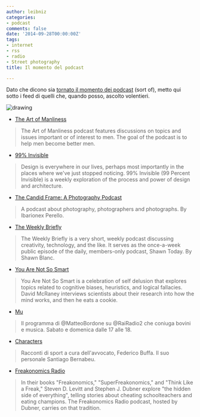 ```yaml
---
author: leibniz
categories:
- podcast
comments: false
date: '2014-09-28T00:00:00Z'
tags:
- internet
- rss
- radio
- Street photography
title: Il momento del podcast

---
```

Dato che dicono sia [tornato il momento dei podcast](https://www.fastcompany.com/3035954/most-creative-people/the-surprisingly-profitable-rise-of-podcast-networks?curator=MediaREDEF) (sort of), metto qui sotto i feed di quelli che, quando posso, ascolto volentieri.

![drawing](https://leibniz.me/images/vault/podcasts.jpg)

- [The Art of Manliness](https://feeds.feedburner.com/artofmanlinesspodcast)
>The Art of Manliness podcast features discussions on topics and issues important or of interest to men. The goal of the podcast is to help men become better men.

- [99% Invisible](https://feeds.99percentinvisible.org/99percentinvisible?)
> Design is everywhere in our lives, perhaps most importantly in the places where we've just stopped noticing. 99% Invisible (99 Percent Invisible) is a weekly exploration of the process and power of design and architecture. 

- [The Candid Frame: A Photography Podcast](https://thecandidframe.libsyn.com/rss)
>A podcast about photography, photographers and photographs. By Ibarionex Perello.

- [The Weekly Briefly](https://feedpress.me/weeklybriefly)
>The Weekly Briefly is a very short, weekly podcast discussing creativity, technology, and the like. It serves as the once-a-week public episode of the daily, members-only podcast, Shawn Today. By Shawn Blanc.

- [You Are Not So Smart](https://youarenotsosmart.libsyn.com/rss)
> You Are Not So Smart is a celebration of self delusion that explores topics related to cognitive biases, heuristics, and logical fallacies. David McRaney interviews scientists about their research into how the mind works, and then he eats a cookie.

- [Mu](https://www.radio.rai.it/radio2/podcast/rssradio2.jsp?id=11466)
>Il programma di @MatteoBordone su @RaiRadio2 che coniuga bovini e musica. Sabato e domenica dalle 17 alle 18.

- [Characters](https://www4.rsi.ch/podcast/rss/Characters.cfm)
> Racconti di sport a cura dell'avvocato, Federico Buffa. Il suo personale Santiago Bernabeu.

- [Freakonomics Radio](https://feeds.feedburner.com/freakonomicsradio)
>In their books "Freakonomics," "SuperFreakonomics," and "Think Like a Freak," Steven D. Levitt and Stephen J. Dubner explore "the hidden side of everything", telling stories about cheating schoolteachers and eating champions. The Freakonomics Radio podcast, hosted by Dubner, carries on that tradition.

 